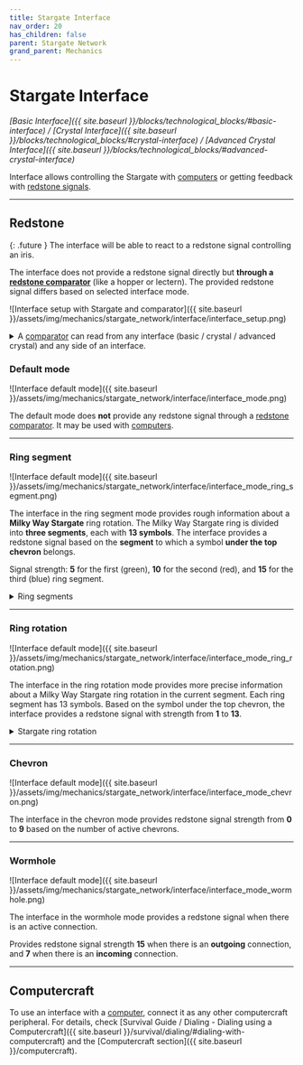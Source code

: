 ```yaml
---
title: Stargate Interface
nav_order: 20
has_children: false
parent: Stargate Network
grand_parent: Mechanics
---
```


# Stargate Interface

_[Basic Interface]({{ site.baseurl }}/blocks/technological_blocks/#basic-interface) / [Crystal Interface]({{ site.baseurl }}/blocks/technological_blocks/#crystal-interface) / [Advanced Crystal Interface]({{ site.baseurl }}/blocks/technological_blocks/#advanced-crystal-interface)_

Interface allows controlling the Stargate with [computers](#computercraft)
or getting feedback with [redstone signals](#redstone).

___

## Redstone

{: .future }
The interface will be able to react to a redstone signal controlling an iris.

The interface does not provide a redstone signal directly but **through a [redstone comparator](https://minecraft.fandom.com/wiki/Redstone_Comparator)** (like a hopper or lectern).
The provided redstone signal differs based on selected interface mode.

![Interface setup with Stargate and comparator]({{ site.baseurl }}/assets/img/mechanics/stargate_network/interface/interface_setup.png)

<details markdown="block">
<summary>A <a href="https://minecraft.fandom.com/wiki/Redstone_Comparator">comparator</a> can read from any interface (basic / crystal / advanced crystal) and any side of an interface.</summary>
[Comparators](https://minecraft.fandom.com/wiki/Redstone_Comparator) can read even through an opaque block.

![Interface setup with comparators on sides]({{ site.baseurl }}/assets/img/mechanics/stargate_network/interface/interface_setup_sides.png)
</details>

### Default mode
![Interface default mode]({{ site.baseurl }}/assets/img/mechanics/stargate_network/interface/interface_mode.png)

The default mode does **not** provide any redstone signal through a [redstone comparator](https://minecraft.fandom.com/wiki/Redstone_Comparator). It may be used with [computers](#computercraft).

___

### Ring segment
![Interface default mode]({{ site.baseurl }}/assets/img/mechanics/stargate_network/interface/interface_mode_ring_segment.png)

The interface in the ring segment mode provides rough information about a **Milky Way Stargate** ring rotation.
The Milky Way Stargate ring is divided into **three segments**, each with **13 symbols**.
The interface provides a redstone signal based on the **segment** to which a symbol **under the top chevron** belongs.

Signal strength: **5** for the first (green), **10** for the second (red), and **15** for the third (blue) ring segment.

<details markdown="block">
<summary>Ring segments</summary>
![Milky Way Stargate ring segments]({{ site.baseurl }}/assets/img/mechanics/stargate_network/interface/milkyway_stargate_ring_segments.png)
</details>

___

### Ring rotation
![Interface default mode]({{ site.baseurl }}/assets/img/mechanics/stargate_network/interface/interface_mode_ring_rotation.png)

The interface in the ring rotation mode provides more precise information about a Milky Way Stargate ring rotation in the current segment.
Each ring segment has 13 symbols.
Based on the symbol under the top chevron, the interface provides a redstone signal with strength from **1** to **13**.

<details markdown="block">
<summary>Stargate ring rotation</summary>
The numbers indicate redstone signal strength for a specific symbol.

![Milky Way Stargate ring segments]({{ site.baseurl }}/assets/img/mechanics/stargate_network/interface/milkyway_stargate_ring_rotation.png)

</details>

___

### Chevron
![Interface default mode]({{ site.baseurl }}/assets/img/mechanics/stargate_network/interface/interface_mode_chevron.png)

The interface in the chevron mode provides redstone signal strength from **0** to **9** based on the number of active chevrons.

___

### Wormhole
![Interface default mode]({{ site.baseurl }}/assets/img/mechanics/stargate_network/interface/interface_mode_wormhole.png)

The interface in the wormhole mode provides a redstone signal when there is an active connection.

Provides redstone signal strength **15** when there is an **outgoing** connection, and **7** when there is an **incoming** connection.

___

## Computercraft

To use an interface with a [computer](https://tweaked.cc/), connect it as any other computercraft peripheral.
For details, check
[Survival Guide / Dialing - Dialing using a Computercraft]({{ site.baseurl }}/survival/dialing/#dialing-with-computercraft)
and the [Computercraft section]({{ site.baseurl }}/computercraft).

